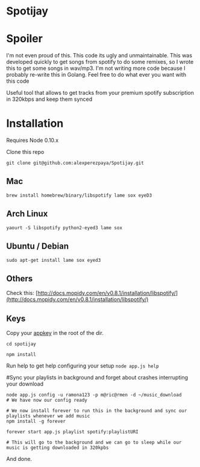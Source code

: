 Spotijay
========

# Spoiler
I'm not even proud of this. This code its ugly and unmaintainable. This was developed quickly to get songs from spotify to do some remixes, so I wrote this to get some songs in wav/mp3.
I'm not writing more code because I probably re-write this in Golang. Feel free to do what ever you want with this code

Useful tool that allows to get tracks from your premium spotify subscription in 320kbps and keep them synced

# Installation

Requires Node 0.10.x

Clone this repo

`git clone git@github.com:alexperezpaya/Spotijay.git`

## Mac

`brew install homebrew/binary/libspotify lame sox eyeD3`

## Arch Linux

`yaourt -S libspotify python2-eyed3 lame sox`

## Ubuntu / Debian

`sudo apt-get install lame sox eyed3`

## Others

Check this: [http://docs.mopidy.com/en/v0.8.1/installation/libspotify/](http://docs.mopidy.com/en/v0.8.1/installation/libspotify/)

## Keys

Copy your [appkey](https://developer.spotify.com/my-account/keys) in the root of the dir.

`cd spotijay`

`npm install`

Run help to get help configuring your setup
`node app.js help`


#Sync your playlists in background and forget about crashes interrupting your download
```shell
node app.js config -u ramona123 -p m@ric@rmen -d ~/music_download
# We have now our config ready

# We now install forever to run this in the background and sync our playlists whenever we add music
npm install -g forever

forever start app.js playlist spotify:playlistURI

# This will go to the background and we can go to sleep while our music is getting downloaded in 320kpbs

```

And done.
